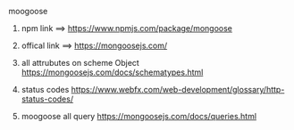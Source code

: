 moogoose

1. npm link ==> https://www.npmjs.com/package/mongoose

2. offical link ==> https://mongoosejs.com/

3. all attrubutes on scheme Object
   https://mongoosejs.com/docs/schematypes.html

4. status codes https://www.webfx.com/web-development/glossary/http-status-codes/

5. moogoose all query
   https://mongoosejs.com/docs/queries.html
